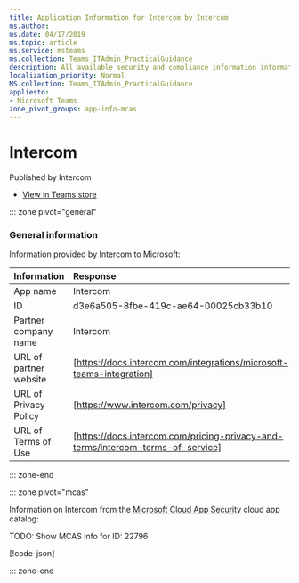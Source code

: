 ```yaml
---
title: Application Information for Intercom by Intercom
ms.author: 
ms.date: 04/17/2019
ms.topic: article
ms.service: msteams
ms.collection: Teams_ITAdmin_PracticalGuidance
description: All available security and compliance information information for Intercom, its data handling policies, its Microsoft Cloud App Security app catalog information, and security/compliance information in the CSA STAR registry.
localization_priority: Normal
MS.collection: Teams_ITAdmin_PracticalGuidance
appliesto:
- Microsoft Teams
zone_pivot_groups: app-info-mcas
---
```

# Intercom

Published by Intercom
* <a href="https://teams.microsoft.com/l/app/d3e6a505-8fbe-419c-ae64-00025cb33b10" target="_blank">View in Teams store</a>

::: zone pivot="general"

### General information

Information provided by Intercom to Microsoft:

| **Information** | **Response** |
|:----------------|:-------------|
| App name | Intercom |
| ID | d3e6a505-8fbe-419c-ae64-00025cb33b10 |
| Partner company name | Intercom |
| URL of partner website | [https://docs.intercom.com/integrations/microsoft-teams-integration] |
| URL of Privacy Policy | [https://www.intercom.com/privacy] |
| URL of Terms of Use | [https://docs.intercom.com/pricing-privacy-and-terms/intercom-terms-of-service] |

::: zone-end


::: zone pivot="mcas"

Information on Intercom from the [Microsoft Cloud App Security](https://www.microsoft.com/en-us/enterprise-mobility-security/cloud-app-security) cloud app catalog:

TODO: Show MCAS info for ID: 22796

[!code-json[](./json/22796.json)]

::: zone-end

